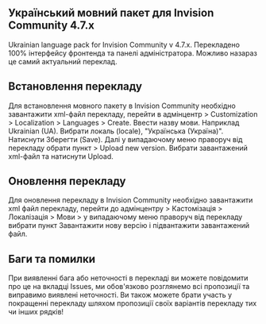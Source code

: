 ## Український мовний пакет для Invision Community 4.7.x

Ukrainian language pack for Invision Community v 4.7.x. Перекладено 100% інтерфейсу фронтенда та панелі адміністратора. Можливо назараз це самий актуальний переклад.

## Встановлення перекладу

Для встановлення мовного пакету в Invision Community необхідно завантажити xml-файл перекладу, перейти в адмінцентр > Customization > Localization > Languages > Create.
Ввести назву мови. Наприклад Ukrainian (UA). Вибрати локаль (locale), "Українська (Україна)". Натиснути Зберегти (Save). Далі у випадаючому меню праворуч від перекладу обрати пункт > Upload new version. Вибрати завантажений xml-файл та натиснути Upload.

## Оновлення перекладу
Для оновлення перекладу в Invision Community необхідно завантажити xml файл перекладу, перейти до адмінцентру > Кастомізація > Локалізація > Мови > у випадаючому меню праворуч від перекладу вибрати пункт Завантажити нову версію і підвантажити завантажений файл.

## Баги та помилки

При виявленні бага або неточності в перекладі ви можете повідомити про це на вкладці Issues, ми обов'язково розглянемо всі пропозиції та виправимо виявлені неточності. Ви також можете брати участь у покращенні перекладу шляхом пропозиції своїх варіантів перекладу тих чи інших рядків!



 
